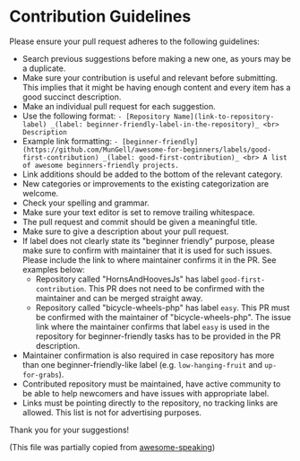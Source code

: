 # Contribution Guidelines

Please ensure your pull request adheres to the following guidelines:

- Search previous suggestions before making a new one, as yours may be a duplicate.
- Make sure your contribution is useful and relevant before submitting. This implies that it might be having enough content and every item has a good succinct description.
- Make an individual pull request for each suggestion.
- Use the following format: `- [Repository Name](link-to-repository-label) _(label: beginner-friendly-label-in-the-repository)_ <br> Description`
- Example link formatting: `- [beginner-friendly](https://github.com/MunGell/awesome-for-beginners/labels/good-first-contribution) _(label: good-first-contribution)_ <br> A list of awesome beginners-friendly projects.`
- Link additions should be added to the bottom of the relevant category.
- New categories or improvements to the existing categorization are welcome.
- Check your spelling and grammar.
- Make sure your text editor is set to remove trailing whitespace.
- The pull request and commit should be given a meaningful title.
- Make sure to give a description about your pull request.
- If label does not clearly state its "beginner friendly" purpose, please make sure to confirm with maintainer that it is used for such issues. Please include the link to where maintainer confirms it in the PR. See examples below:
  - Repository called "HornsAndHoovesJs" has label `good-first-contribution`. This PR does not need to be confirmed with the maintainer and can be merged straight away.
  - Repository called "bicycle-wheels-php" has label `easy`. This PR must be confirmed with the maintainer of "bicycle-wheels-php". The issue link where the maintainer confirms that label `easy` is used in the repository for beginner-friendly tasks has to be provided in the PR description.
- Maintainer confirmation is also required in case repository has more than one beginner-friendly-like label (e.g. `low-hanging-fruit` and `up-for-grabs`).
- Contributed repository must be maintained, have active community to be able to help newcomers and have issues with appropriate label.
- Links must be pointing directly to the repository, no tracking links are allowed. This list is not for advertising purposes.

Thank you for your suggestions!

(This file was partially copied from [awesome-speaking](https://github.com/matteofigus/awesome-speaking))
